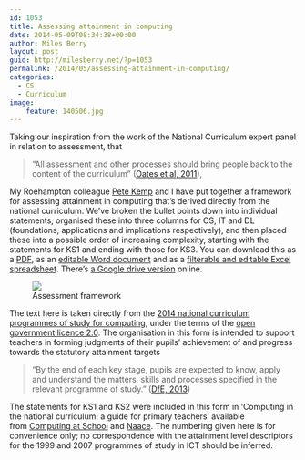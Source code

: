 ```yaml
---
id: 1053
title: Assessing attainment in computing
date: 2014-05-09T08:34:38+00:00
author: Miles Berry
layout: post
guid: http://milesberry.net/?p=1053
permalink: /2014/05/assessing-attainment-in-computing/
categories:
  - CS
  - Curriculum
image:
    feature: 140506.jpg
---
```

<p>
  Taking our inspiration from the work of the National Curriculum expert panel in relation to assessment, that
</p>

<blockquote>
  <p>
    “All assessment and other processes should bring people back to the content of the curriculum” (<a href="https://www.gov.uk/government/uploads/system/uploads/attachment_data/file/175439/NCR-Expert_Panel_Report.pdf">Oates et al, 2011</a>),
  </p>
</blockquote>

<p>
  My Roehampton colleague <a href="https://twitter.com/peterejkemp">Pete Kemp</a> and I have put together a framework for assessing attainment in computing that’s derived directly from the national curriculum. We’ve broken the bullet points down into individual statements, organised these into three columns for CS, IT and DL (foundations, applications and implications respectively), and then placed these into a possible order of increasing complexity, starting with the statements for KS1 and ending with those for KS3. You can download this as a <a href="http://community.computingatschool.org.uk/files/3073/original.pdf">PDF</a>, as an <a href="http://community.computingatschool.org.uk/files/3071/original.docx">editable Word document</a> and as a <a href="http://community.computingatschool.org.uk/files/3072/original.xlsx">filterable and editable Excel spreadsheet</a>. There’s <a href="https://docs.google.com/document/d/1avlz1AIwdK3sh8Svdux4sbC84x6nMidBjuUzqBx8ZWw/edit">a Google drive version</a> online.
</p>

<figure>
<img src="https://dl.dropboxusercontent.com/u/8648376/aac2.png">
<figcaption>Assessment framework
</figcaption>
</figure>

<p>
  The text here is taken directly from the <a href="https://www.gov.uk/government/publications/national-curriculum-in-england-computing-programmes-of-study/national-curriculum-in-england-computing-programmes-of-study">2014 national curriculum programmes of study for computing</a>, under the terms of the <a href="http://www.nationalarchives.gov.uk/doc/open-government-licence/version/2/">open government licence 2.0</a>. The organisation in this form is intended to support teachers in forming judgments of their pupils’ achievement of and progress towards the statutory attainment targets
</p>

<blockquote>
  <p>
    “By the end of each key stage, pupils are expected to know, apply and understand the matters, skills and processes specified in the relevant programme of study.” (<a href="https://www.gov.uk/government/publications/national-curriculum-in-england-computing-programmes-of-study/national-curriculum-in-england-computing-programmes-of-study">DfE, 2013</a>)
  </p>
</blockquote>

<p>
  The statements for KS1 and KS2 were included in this form in ‘Computing in the national curriculum: a guide for primary teachers’ available from <a href="http://www.computingatschool.org.uk/data/uploads/CASPrimaryComputing.pdf">Computing at School</a> and <a href="http://www.naace.co.uk/get.html?_Action=GetFile&_Key=Data33992&_Id=2495&_Wizard=0&_DontCache=1383908593">Naace</a>. The numbering given here is for convenience only; no correspondence with the attainment level descriptors for the 1999 and 2007 programmes of study in ICT should be inferred.
</p>
